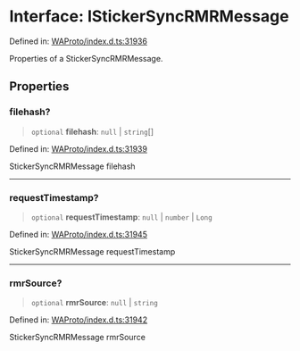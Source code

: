 # Interface: IStickerSyncRMRMessage

Defined in: [WAProto/index.d.ts:31936](https://github.com/Fokusdotid/Baileys/blob/a954da2ee3c892812cf9528a5a214092693c872f/WAProto/index.d.ts#L31936)

Properties of a StickerSyncRMRMessage.

## Properties

### filehash?

> `optional` **filehash**: `null` \| `string`[]

Defined in: [WAProto/index.d.ts:31939](https://github.com/Fokusdotid/Baileys/blob/a954da2ee3c892812cf9528a5a214092693c872f/WAProto/index.d.ts#L31939)

StickerSyncRMRMessage filehash

***

### requestTimestamp?

> `optional` **requestTimestamp**: `null` \| `number` \| `Long`

Defined in: [WAProto/index.d.ts:31945](https://github.com/Fokusdotid/Baileys/blob/a954da2ee3c892812cf9528a5a214092693c872f/WAProto/index.d.ts#L31945)

StickerSyncRMRMessage requestTimestamp

***

### rmrSource?

> `optional` **rmrSource**: `null` \| `string`

Defined in: [WAProto/index.d.ts:31942](https://github.com/Fokusdotid/Baileys/blob/a954da2ee3c892812cf9528a5a214092693c872f/WAProto/index.d.ts#L31942)

StickerSyncRMRMessage rmrSource
